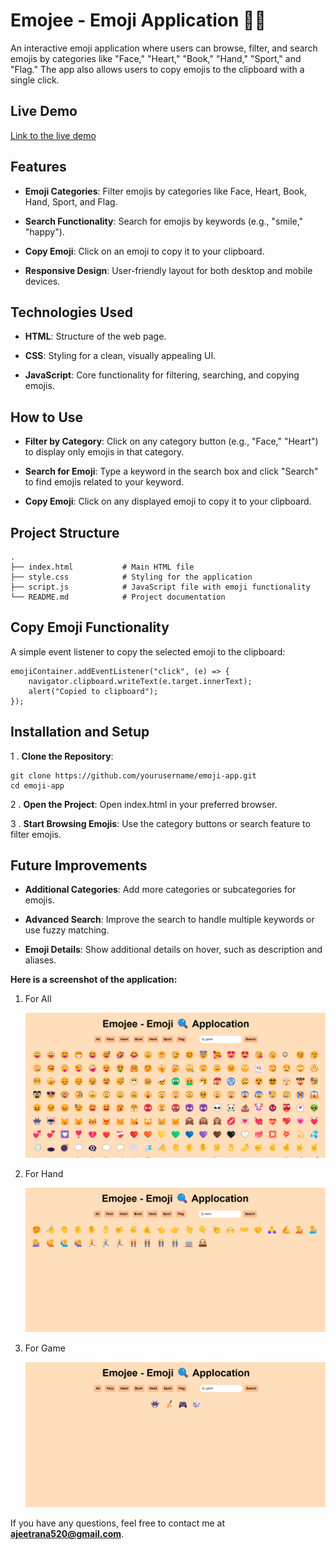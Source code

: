 # Emojee - Emoji Application 🕵️‍♂️

An interactive emoji application where users can browse, filter, and search emojis by categories like "Face," "Heart," "Book," "Hand," "Sport," and "Flag." The app also allows users to copy emojis to the clipboard with a single click.


## Live Demo

[Link to the live demo](https://azit-rana0.github.io/Assignment-with-JS/emojee/index.html)

## Features

- **Emoji Categories**: Filter emojis by categories like Face, Heart, Book, Hand, Sport, and Flag.

- **Search Functionality**: Search for emojis by keywords (e.g., "smile," "happy").

- **Copy Emoji**: Click on an emoji to copy it to your clipboard.

- **Responsive Design**: User-friendly layout for both desktop and mobile devices.

## Technologies Used

- **HTML**: Structure of the web page.

- **CSS**: Styling for a clean, visually appealing UI.

- **JavaScript**: Core functionality for filtering, searching, and copying emojis.


## How to Use

- **Filter by Category**: Click on any category button (e.g., "Face," "Heart") to display only emojis in that category.

- **Search for Emoji**: Type a keyword in the search box and click "Search" to find emojis related to your keyword.

- **Copy Emoji**: Click on any displayed emoji to copy it to your clipboard.

## Project Structure
```
.
├── index.html           # Main HTML file
├── style.css            # Styling for the application
├── script.js            # JavaScript file with emoji functionality
└── README.md            # Project documentation
```

## Copy Emoji Functionality

A simple event listener to copy the selected emoji to the clipboard:
```
emojiContainer.addEventListener("click", (e) => {
    navigator.clipboard.writeText(e.target.innerText);
    alert("Copied to clipboard");
});
```

## Installation and Setup

1 . **Clone the Repository**:

```
git clone https://github.com/yourusername/emoji-app.git
cd emoji-app
```

2 . **Open the Project**: Open index.html in your preferred browser.

3 . **Start Browsing Emojis**: Use the category buttons or search feature to filter emojis.


## Future Improvements

- **Additional Categories**: Add more categories or subcategories for emojis.

- **Advanced Search**: Improve the search to handle multiple keywords or use fuzzy matching.

- **Emoji Details**: Show additional details on hover, such as description and aliases.


**Here is a screenshot of the application:**

1. For All

   ![All](./assets/all.png)

2. For Hand

   ![Hand](./assets/hand.png)

3. For Game

   ![Game](./assets/game.png)

If you have any questions, feel free to contact me at **ajeetrana520@gmail.com**.